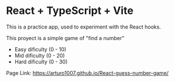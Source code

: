 # React + TypeScript + Vite

This is a practice app, used to experiment with the React hooks.

This proyect is a simple game of "find a number"

- Easy dificulty (0 - 10)
- Mid dificulty (0 - 20)
- Hard dificulty (0 - 30)

Page Link: https://arturo1007.github.io/React-guess-number-game/
